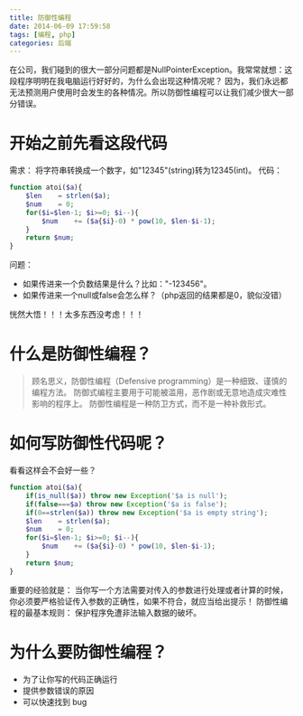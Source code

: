 ```yaml
---
title: 防御性编程
date: 2014-06-09 17:59:58
tags: [编程, php]
categories: 后端
---
```


在公司，我们碰到的很大一部分问题都是NullPointerException。我常常就想：这段程序明明在我电脑运行好好的，为什么会出现这种情况呢？
因为，我们永远都无法预测用户使用时会发生的各种情况。所以防御性编程可以让我们减少很大一部分错误。

<!--more-->

# 开始之前先看这段代码

需求： 将字符串转换成一个数字，如"12345"(string)转为12345(int)。
代码：

~~~php
function atoi($a){
    $len    = strlen($a);
    $num    = 0;
    for($i=$len-1; $i>=0; $i--){
        $num    += ($a{$i}-0) * pow(10, $len-$i-1);
    }
    return $num;
}
~~~

问题：

- 如果传进来一个负数结果是什么？比如："-123456"。
- 如果传进来一个null或false会怎么样？（php返回的结果都是0，貌似没错）

恍然大悟！！！太多东西没考虑！！！

# 什么是防御性编程？

> 顾名思义，防御性编程（Defensive programming）是一种细致、谨慎的编程方法。
> 防御式编程主要用于可能被滥用，恶作剧或无意地造成灾难性影响的程序上。
> 防御性编程是一种防卫方式，而不是一种补救形式。

# 如何写防御性代码呢？

看看这样会不会好一些？

~~~php
function atoi($a){
    if(is_null($a)) throw new Exception('$a is null');
    if(false===$a) throw new Exception('$a is false');
    if(0==strlen($a)) throw new Exception('$a is empty string');
    $len    = strlen($a);
    $num    = 0;
    for($i=$len-1; $i>=0; $i--){
        $num    += ($a{$i}-0) * pow(10, $len-$i-1);
    }
    return $num;
}
~~~

重要的经验就是：
当你写一个方法需要对传入的参数进行处理或者计算的时候，你必须要严格验证传入参数的正确性，如果不符合，就应当给出提示！
防御性编程的最基本规则：
保护程序免遭非法输入数据的破坏。

# 为什么要防御性编程？

- 为了让你写的代码正确运行
- 提供参数错误的原因
- 可以快速找到 bug
